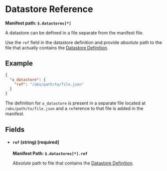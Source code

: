 # Datastore Reference

**Manifest path: `$.datastores[*]`**

A datastore can be defined in a file separate from the manifest file.

Use the `ref` field in the datastore definition and provide *absolute* path to the file that actually contains the
[Datastore Definition](./datastore_definition.md).

## Example

```json title="Datastore Reference example" linenums="1"
{
  "a_datastore": {
    "ref": "/abs/path/to/file.json"
  }
}
```

The definition for `a_datastore` is present in a separate file located at `/abs/path/to/file.json` and a `ref`erence to 
that file is added in the manifest.

## Fields

* #### `ref` (string) [required]

	**Manifest Path: `$.datastores[*].ref`**

	*Absolute* path to file that contains the [Datastore Definition](./datastore_definition.md).
